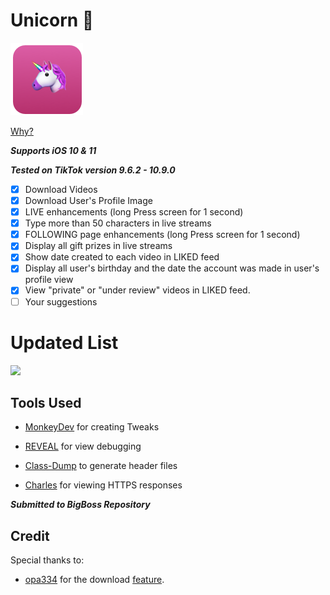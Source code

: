 # Unicorn 🦄
![Unicorn Icon](https://raw.githubusercontent.com/LemaMichael/Unicorn/master/Demo/Unicorn%402x.png)


[Why?](https://www.theverge.com/2018/10/26/18026250/bytedance-china-tiktok-valuation-highest-toutiao)

***Supports iOS 10 & 11***

***Tested on TikTok version 9.6.2 - 10.9.0***


- [x] Download Videos
- [x] Download User's Profile Image
- [x] LIVE enhancements (long Press screen for 1 second)
- [x] Type more than 50 characters in live streams
- [x] FOLLOWING page enhancements (long Press screen for 1 second)
- [x] Display all gift prizes in live streams 
- [x] Show date created to each video in LIKED feed
- [x] Display all user's birthday and the date the account was made in user's profile view
- [x] View "private" or "under review" videos in LIKED feed.
- [ ] Your suggestions

# Updated List
<img src= "https://github.com/LemaMichael/Unicorn/blob/master/Demo/UpdatedDemo.gif?raw=true" height= 550>

## Tools Used
- [MonkeyDev](https://github.com/AloneMonkey/MonkeyDev) for creating Tweaks 

- [REVEAL](https://revealapp.com) for view debugging 

- [Class-Dump](http://stevenygard.com/projects/class-dump/) to generate header files

- [Charles](https://www.charlesproxy.com) for viewing HTTPS responses


***Submitted to BigBoss Repository***


## Credit
Special thanks to:
- [opa334](https://github.com/opa334)  for the download [feature](https://github.com/opa334/Downloadally). 

